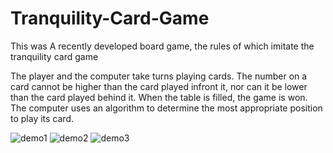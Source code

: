 # Tranquility-Card-Game
This was A recently developed board game, the rules of which imitate the tranquility card game

The player and the computer take turns playing cards. The number on a card cannot be higher than the card played infront it, nor can it be lower than the card played behind it. When the table is filled, the game is won. The computer uses an algorithm to determine the most appropriate position to play its card.

![demo1](https://github.com/user-attachments/assets/22476a10-183b-4bcb-9b19-f2f2595ae486)
![demo2](https://github.com/user-attachments/assets/2a8e7fc6-6a55-46da-bdaa-ebb849b7b241)
![demo3](https://github.com/user-attachments/assets/20de1d51-e9dc-4e04-9d21-0f5b6aefc34b)
